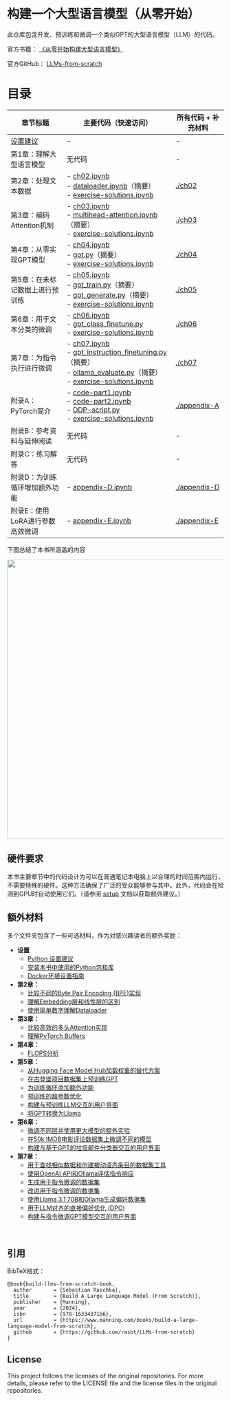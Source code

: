 
# 构建一个大型语言模型（从零开始）

此仓库包含开发、预训练和微调一个类似GPT的大型语言模型（LLM）的代码。

官方书籍： [《从零开始构建大型语言模型》](http://mng.bz/orYv) 

官方GitHub： [LLMs-from-scratch](https://github.com/rasbt/LLMs-from-scratch)


# 目录


| 章节标题                                                   | 主要代码（快速访问）                                                                                                             | 所有代码 + 补充材料           |
|------------------------------------------------------------|---------------------------------------------------------------------------------------------------------------------------------|-------------------------------|
| [设置建议](setup)                                           | -                                                                                                                               | -                             |
| 第1章：理解大型语言模型                                    | 无代码                                                                                                                          | -                             |
| 第2章：处理文本数据                                        | - [ch02.ipynb](ch02/01_main-chapter-code/ch02.ipynb)<br/>- [dataloader.ipynb](ch02/01_main-chapter-code/dataloader.ipynb)（摘要）<br/>- [exercise-solutions.ipynb](ch02/01_main-chapter-code/exercise-solutions.ipynb) | [./ch02](./ch02)              |
| 第3章：编码Attention机制                                   | - [ch03.ipynb](ch03/01_main-chapter-code/ch03.ipynb)<br/>- [multihead-attention.ipynb](ch03/01_main-chapter-code/multihead-attention.ipynb)（摘要） <br/>- [exercise-solutions.ipynb](ch03/01_main-chapter-code/exercise-solutions.ipynb) | [./ch03](./ch03)              |
| 第4章：从零实现GPT模型                                     | - [ch04.ipynb](ch04/01_main-chapter-code/ch04.ipynb)<br/>- [gpt.py](ch04/01_main-chapter-code/gpt.py)（摘要）<br/>- [exercise-solutions.ipynb](ch04/01_main-chapter-code/exercise-solutions.ipynb) | [./ch04](./ch04)              |
| 第5章：在未标记数据上进行预训练                            | - [ch05.ipynb](ch05/01_main-chapter-code/ch05.ipynb)<br/>- [gpt_train.py](ch05/01_main-chapter-code/gpt_train.py)（摘要）<br/>- [gpt_generate.py](ch05/01_main-chapter-code/gpt_generate.py)（摘要）<br/>- [exercise-solutions.ipynb](ch05/01_main-chapter-code/exercise-solutions.ipynb) | [./ch05](./ch05)              |
| 第6章：用于文本分类的微调                                  | - [ch06.ipynb](ch06/01_main-chapter-code/ch06.ipynb)  <br/>- [gpt_class_finetune.py](ch06/01_main-chapter-code/gpt_class_finetune.py)  <br/>- [exercise-solutions.ipynb](ch06/01_main-chapter-code/exercise-solutions.ipynb) | [./ch06](./ch06)              |
| 第7章：为指令执行进行微调                                  | - [ch07.ipynb](ch07/01_main-chapter-code/ch07.ipynb)<br/>- [gpt_instruction_finetuning.py](ch07/01_main-chapter-code/gpt_instruction_finetuning.py)（摘要）<br/>- [ollama_evaluate.py](ch07/01_main-chapter-code/ollama_evaluate.py)（摘要）<br/>- [exercise-solutions.ipynb](ch07/01_main-chapter-code/exercise-solutions.ipynb) | [./ch07](./ch07)              |
| 附录A：PyTorch简介                                         | - [code-part1.ipynb](appendix-A/01_main-chapter-code/code-part1.ipynb)<br/>- [code-part2.ipynb](appendix-A/01_main-chapter-code/code-part2.ipynb)<br/>- [DDP-script.py](appendix-A/01_main-chapter-code/DDP-script.py)<br/>- [exercise-solutions.ipynb](appendix-A/01_main-chapter-code/exercise-solutions.ipynb) | [./appendix-A](./appendix-A)   |
| 附录B：参考资料与延伸阅读                                  | 无代码                                                                                                                          | -                             |
| 附录C：练习解答                                             | 无代码                                                                                                                          | -                             |
| 附录D：为训练循环增加额外功能                               | - [appendix-D.ipynb](appendix-D/01_main-chapter-code/appendix-D.ipynb)                                                          | [./appendix-D](./appendix-D)   |
| 附录E：使用LoRA进行参数高效微调                            | - [appendix-E.ipynb](appendix-E/01_main-chapter-code/appendix-E.ipynb)                                                          | [./appendix-E](./appendix-E)   |


下图总结了本书所涵盖的内容

<img src="https://sebastianraschka.com/images/LLMs-from-scratch-images/mental-model.jpg" width="650px">



## 硬件要求

本书主要章节中的代码设计为可以在普通笔记本电脑上以合理的时间范围内运行，不需要特殊的硬件。这种方法确保了广泛的受众能够参与其中。此外，代码会在检测到GPU时自动使用它们。（请参阅 [setup](setup/README.md) 文档以获取额外建议。）


## 额外材料

多个文件夹包含了一些可选材料，作为对感兴趣读者的额外奖励：

- **设置**
  - [Python 设置建议](setup/01_optional-python-setup-preferences)
  - [安装本书中使用的Python包和库](setup/02_installing-python-libraries)
  - [Docker环境设置指南](setup/03_optional-docker-environment)
- **第2章：**
  - [比较不同的Byte Pair Encoding (BPE)实现](ch02/02_bonus_bytepair-encoder)
  - [理解Embedding层和线性层的区别](ch02/03_bonus_embedding-vs-matmul)
  - [使用简单数字理解Dataloader](ch02/04_bonus_dataloader-intuition)
- **第3章：**
  - [比较高效的多头Attention实现](ch03/02_bonus_efficient-multihead-attention/mha-implementations.ipynb)
  - [理解PyTorch Buffers](ch03/03_understanding-buffers/understanding-buffers.ipynb)
- **第4章：**
  - [FLOPS分析](ch04/02_performance-analysis/flops-analysis.ipynb)
- **第5章：**
  - [从Hugging Face Model Hub加载权重的替代方案](ch05/02_alternative_weight_loading/weight-loading-hf-transformers.ipynb)
  - [在古登堡项目数据集上预训练GPT](ch05/03_bonus_pretraining_on_gutenberg)
  - [为训练循环添加额外功能](ch05/04_learning_rate_schedulers)
  - [预训练的超参数优化](ch05/05_bonus_hparam_tuning)
  - [构建与预训练LLM交互的用户界面](ch05/06_user_interface)
  - [将GPT转换为Llama](ch05/07_gpt_to_llama)
- **第6章：**
  - [微调不同层并使用更大模型的额外实验](ch06/02_bonus_additional-experiments)
  - [在50k IMDB电影评论数据集上微调不同的模型](ch06/03_bonus_imdb-classification)
  - [构建与基于GPT的垃圾邮件分类器交互的用户界面](ch06/04_user_interface)
- **第7章：**
  - [用于查找相似数据和创建被动语态条目的数据集工具](ch07/02_dataset-utilities)
  - [使用OpenAI API和Ollama评估指令响应](ch07/03_model-evaluation)
  - [生成用于指令微调的数据集](ch07/05_dataset-generation/llama3-ollama.ipynb)
  - [改进用于指令微调的数据集](ch07/05_dataset-generation/reflection-gpt4.ipynb)
  - [使用Llama 3.1 70B和Ollama生成偏好数据集](ch07/04_preference-tuning-with-dpo/create-preference-data-ollama.ipynb)
  - [用于LLM对齐的直接偏好优化 (DPO)](ch07/04_preference-tuning-with-dpo/dpo-from-scratch.ipynb)
  - [构建与指令微调GPT模型交互的用户界面](ch07/06_user_interface)



&nbsp;
## 引用

BibTeX格式：

```
@book{build-llms-from-scratch-book,
  author       = {Sebastian Raschka},
  title        = {Build A Large Language Model (From Scratch)},
  publisher    = {Manning},
  year         = {2024},
  isbn         = {978-1633437166},
  url          = {https://www.manning.com/books/build-a-large-language-model-from-scratch},
  github       = {https://github.com/rasbt/LLMs-from-scratch}
}
```


## License

This project follows the licenses of the original repositories. For more details, please refer to the LICENSE file and the license files in the original repositories.
